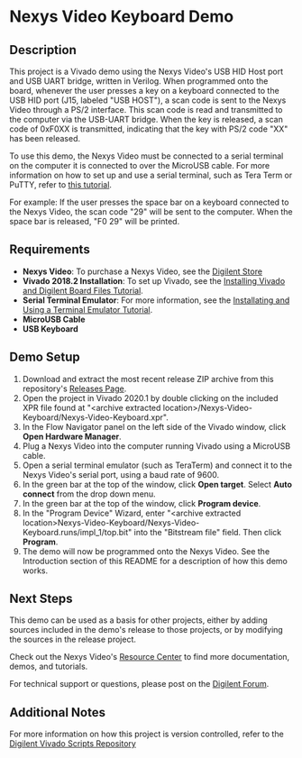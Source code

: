 Nexys Video Keyboard Demo
==============

Description
--------------
This project is a Vivado demo using the Nexys Video's USB HID Host port and USB UART bridge, written in Verilog. When programmed onto the board, whenever the user presses a key on a keyboard connected to the USB HID port (J15, labeled "USB HOST"), a scan code is sent to the Nexys Video through a PS/2 interface. This scan code is read and transmitted to the computer via the USB-UART bridge. When the key is released, a scan code of 0xF0XX is transmitted, indicating that the key with PS/2 code "XX" has been released.

To use this demo, the Nexys Video must be connected to a serial terminal on the computer it is connected to over the MicroUSB cable. For more information on how to set up and use a serial terminal, such as Tera Term or PuTTY, refer to [this tutorial](https://reference.digilentinc.com/learn/programmable-logic/tutorials/tera-term).

For example: If the user presses the space bar on a keyboard connected to the Nexys Video, the scan code "29" will be sent to the computer.  When the space bar is released, "F0 29" will be printed.

Requirements
--------------
* **Nexys Video**: To purchase a Nexys Video, see the [Digilent Store](https://store.digilentinc.com/nexys-video-artix-7-fpga-trainer-board-for-multimedia-applications/)
* **Vivado 2018.2 Installation**: To set up Vivado, see the [Installing Vivado and Digilent Board Files Tutorial](https://reference.digilentinc.com/vivado/installing-vivado/start).
* **Serial Terminal Emulator**: For more information, see the [Installating and Using a Terminal Emulator Tutorial](https://reference.digilentinc.com/learn/programmable-logic/tutorials/tera-term).
* **MicroUSB Cable**
* **USB Keyboard**

Demo Setup
--------------
1. Download and extract the most recent release ZIP archive from this repository's [Releases Page](https://github.com/Digilent/Nexys-Video-Keyboard/releases).
2. Open the project in Vivado 2020.1 by double clicking on the included XPR file found at "\<archive extracted location\>/Nexys-Video-Keyboard/Nexys-Video-Keyboard.xpr".
3. In the Flow Navigator panel on the left side of the Vivado window, click **Open Hardware Manager**.
4. Plug a Nexys Video into the computer running Vivado using a MicroUSB cable.
5. Open a serial terminal emulator (such as TeraTerm) and connect it to the Nexys Video's serial port, using a baud rate of 9600.
6. In the green bar at the top of the window, click **Open target**. Select **Auto connect** from the drop down menu.
7. In the green bar at the top of the window, click **Program device**.
8. In the "Program Device" Wizard, enter "\<archive extracted location\>Nexys-Video-Keyboard/Nexys-Video-Keyboard.runs/impl_1/top.bit" into the "Bitstream file" field. Then click **Program**.
9. The demo will now be programmed onto the Nexys Video. See the Introduction section of this README for a description of how this demo works.

Next Steps
--------------
This demo can be used as a basis for other projects, either by adding sources included in the demo's release to those projects, or by modifying the sources in the release project.

Check out the Nexys Video's [Resource Center](https://reference.digilentinc.com/reference/programmable-logic/nexys-video/start) to find more documentation, demos, and tutorials.

For technical support or questions, please post on the [Digilent Forum](https://forum.digilentinc.com).

Additional Notes
--------------
For more information on how this project is version controlled, refer to the [Digilent Vivado Scripts Repository](https://github.com/digilent/digilent-vivado-scripts)

<!--- 07/16/2020(bbardi): Validated in hardware with Vivado 2020.1 --->
<!--- 03/12/2019(ArtVVB): Validated in hardware with Vivado 2018.2 --->